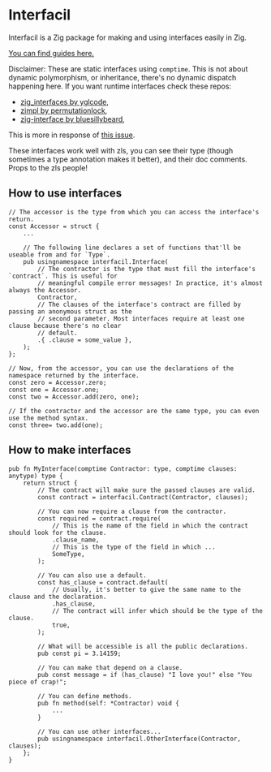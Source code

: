 # Interfacil

Interfacil is a Zig package for making and using interfaces easily in Zig.

[You can find guides here.](src/guides)

Disclaimer: These are static interfaces using `comptime`. This is not about dynamic polymorphism,
or inheritance, there's no dynamic dispatch happening here. If you want runtime interfaces check
these repos:

- [zig_interfaces by yglcode](https://github.com/yglcode/zig_interfaces),
- [zimpl by permutationlock](https://github.com/permutationlock/zimpl),
- [zig-interface by bluesillybeard](https://github.com/bluesillybeard/zig-interface),

This is more in response of [this issue](https://github.com/ziglang/zig/issues/1268).

These interfaces work well with zls, you can see their type (though sometimes a type annotation 
makes it better), and their doc comments. Props to the zls people!

## How to use interfaces

```zig
// The accessor is the type from which you can access the interface's return.
const Accessor = struct {
    ...

    // The following line declares a set of functions that'll be useable from and for `Type`.
    pub usingnamespace interfacil.Interface(
        // The contractor is the type that must fill the interface's `contract`. This is useful for
        // meaningful compile error messages! In practice, it's almost always the Accessor.
        Contractor,
        // The clauses of the interface's contract are filled by passing an anonymous struct as the
        // second parameter. Most interfaces require at least one clause because there's no clear
        // default.
        .{ .clause = some_value },
    );
};

// Now, from the accessor, you can use the declarations of the namespace returned by the interface.
const zero = Accessor.zero;
const one = Accessor.one;
const two = Accessor.add(zero, one);

// If the contractor and the accessor are the same type, you can even use the method syntax.
const three= two.add(one);
```

## How to make interfaces

```zig
pub fn MyInterface(comptime Contractor: type, comptime clauses: anytype) type {
    return struct {
        // The contract will make sure the passed clauses are valid.
        const contract = interfacil.Contract(Contractor, clauses);

        // You can now require a clause from the contractor.
        const required = contract.require(
            // This is the name of the field in which the contract should look for the clause.
            .clause_name,
            // This is the type of the field in which ...
            SomeType,
        );

        // You can also use a default.
        const has_clause = contract.default(
            // Usually, it's better to give the same name to the clause and the declaration.
            .has_clause,
            // The contract will infer which should be the type of the clause.
            true,
        );

        // What will be accessible is all the public declarations.
        pub const pi = 3.14159;

        // You can make that depend on a clause.
        pub const message = if (has_clause) "I love you!" else "You piece of crap!";

        // You can define methods.
        pub fn method(self: *Contractor) void {
            ...
        }

        // You can use other interfaces...
        pub usingnamespace interfacil.OtherInterface(Contractor, clauses);
    };
}
```
